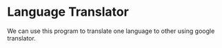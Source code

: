 # Language Translator

We can use this program to translate one language to other using google translator. 